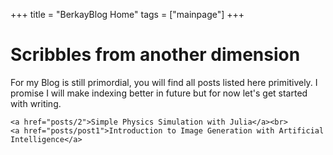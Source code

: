 +++
title = "BerkayBlog Home"
tags = ["mainpage"]
+++
# Scribbles from another dimension

For my Blog is still primordial, you will find all posts listed here primitively.
I promise I will make indexing better in future but for now let's get started with writing.

<!-- ~~~
<ul>
{{ for p in recent_blog_pages }}
<a href={{p}}>{{p}}</a>
{{end}}
</ul>
~~~ -->
~~~
<a href="posts/2">Simple Physics Simulation with Julia</a><br>
<a href="posts/post1">Introduction to Image Generation with Artificial Intelligence</a>
~~~
